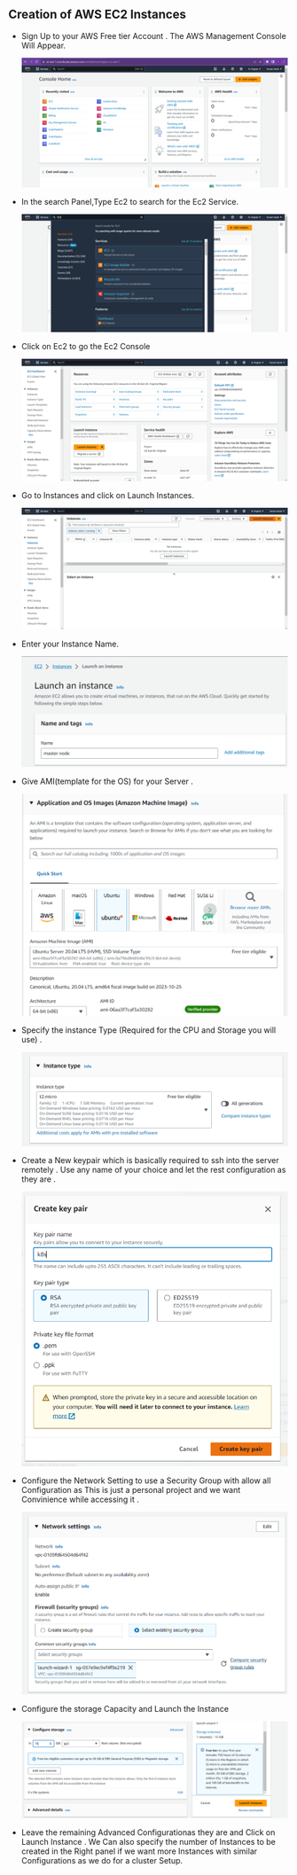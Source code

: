 ## Creation of AWS EC2 Instances
* Sign Up to your AWS Free tier Account . The AWS Management Console Will Appear.

  ![img](https://github.com/harsh556/Micro-service-Architecture/blob/76caff1a4190717f8599945a03eaa7ad389c670c/img/Ec2/AWS-management-Console.png)


* In the search Panel,Type Ec2 to search for the Ec2 Service.

  ![img](..\img\Ec2\Searching-EC2.png)

* Click on Ec2 to go the Ec2 Console

  ![img](..\img\Ec2\Ec2-Console.png)

* Go to Instances and click on Launch Instances.
 
  ![img](..\img\Ec2\Launch-instances.png)

* Enter your Instance Name.

  ![img](..\img\Ec2\naming-the-Ec2-Instances.png)

* Give AMI(template for the OS) for your Server .

  ![img](..\img\Ec2\choose-the-AMI.png)

* Specify the instance Type (Required for the CPU and Storage you will use) .

  ![img](..\img\Ec2\Instance-type.png)

* Create a New keypair which is basically required to ssh into the server remotely . Use any name of your choice and let the rest configuration as they are .

  ![img](..\img\Ec2\Creating-a-key-pair.png)

* Configure the Network Setting to use a Security Group with allow all Configuration as This is just a personal project and we want Convinience while accessing it .

  ![img](..\img\Ec2\Network-Settings.png)

* Configure the storage Capacity and Launch the Instance

  ![img](..\img\Ec2\Configure-storage.png)

* Leave the remaining Advanced Configurationas they are and Click on Launch Instance . We Can also specify the number of Instances to be created in the Right panel if we want more Instances with similar Configurations as we do for a cluster Setup.

